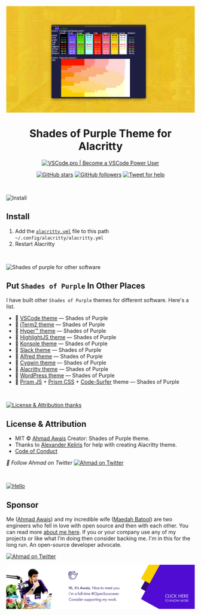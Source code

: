 <div align="center">
<a align="center" href="https://VSCode.pro/?utm_source=sop&utm_campaign=sop&utm_medium=referral"><img align="center" src="./.github/alacritty.gif" /></a>

# Shades of Purple Theme for Alacritty

[![VSCode.pro | Become a VSCode Power User](https://img.shields.io/badge/-VSCode.pro%20%E2%86%92-gray.svg?colorB=4D2AFF)][course]

</div>

<div align="center">

[![GitHub stars](https://img.shields.io/github/stars/ahmadawais/shades-of-purple-alacritty.svg?style=social&label=Stars)](https://github.com/ahmadawais/shades-of-purple-alacritty/stargazers) [![GitHub followers](https://img.shields.io/github/followers/ahmadawais.svg?style=social&label=Follow)](https://github.com/ahmadawais?tab=followers) [![Tweet for help](https://img.shields.io/twitter/follow/mrahmadawais.svg?style=social&label=Tweet%20@MrAhmadAwais)](https://twitter.com/mrahmadawais/)

</div>

<br>

![Install](https://raw.githubusercontent.com/ahmadawais/shades-of-purple-vscode/master/images/4_install.png)

## Install

1. Add the [`alacritty.yml`][theme] file to this path `~/.config/alacritty/alacritty.yml`
2. Restart Alacritty

<br>

![Shades of purple for other software](https://raw.githubusercontent.com/ahmadawais/shades-of-purple-vscode/master/images/9_put_sop.png)

## Put `Shades of Purple` In Other Places

I have built other `Shades of Purple` themes for different software. Here's a list.

- 🦄 [VSCode theme](https://github.com/ahmadawais/shades-of-purple-vscode) — Shades of Purple
- 🦄 [iTerm2 theme](https://github.com/ahmadawais/shades-of-purple-iterm2) — Shades of Purple
- 🦄 [Hyper™ theme](https://github.com/ahmadawais/shades-of-purple-hyper) — Shades of Purple
- 🦄 [HighlightJS theme](https://github.com/ahmadawais/Shades-of-Purple-HighlightJS) — Shades of Purple
- 🦄 [Konsole theme](https://github.com/ahmadawais/shades-of-purple-konsole) — Shades of Purple
- 🦄 [Slack theme](https://github.com/ahmadawais/shades-of-purple-slack) — Shades of Purple
- 🦄 [Alfred theme](https://github.com/ahmadawais/shades-of-purple-alfred) — Shades of Purple
- 🦄 [Cygwin theme](https://github.com/ahmadawais/Shades-of-Purple-Cygwin) — Shades of Purple
- 🦄 [Alacritty theme](https://github.com/ahmadawais/shades-of-purple-alacritty) — Shades of Purple
- 🦄 [WordPress theme](https://ahmadawais.com/shades-of-purple-wordpress/) — Shades of Purple
- 🦄 [Prism JS](https://github.com/FormidableLabs/prism-react-renderer/blob/master/src/themes/shadesOfPurple.js) + [Prism CSS](https://codepen.io/ahmadawais/pen/mgjRRr?editors=0100#0) + [Code-Surfer](https://github.com/pomber/code-surfer#themes) theme — Shades of Purple

<br>

[![License & Attribution thanks](https://raw.githubusercontent.com/ahmadawais/shades-of-purple-vscode/master/images/12_license.png)](/)

## License & Attribution

- MIT © [Ahmad Awais](https://twitter.com/MrAhmadAwais/) Creator: Shades of Purple theme.
- Thanks to [Alexander Keliris](https://github.com/Rigellute) for help with creating Alacritty theme.
- [Code of Conduct](code-of-conduct.md)

_👋 Follow Ahmad on Twitter_ [![Ahmad on Twitter](https://img.shields.io/twitter/follow/mrahmadawais.svg?style=social&label=Follow%20@MrAhmadAwais)](https://twitter.com/mrahmadawais/)

<br>

[![Hello](https://raw.githubusercontent.com/ahmadawais/shades-of-purple-vscode/master/images/10_hello.png)](/)

## Sponsor

Me ([Ahmad Awais](https://twitter.com/mrahmadawais/)) and my incredible wife ([Maedah Batool](https://twitter.com/MaedahBatool/)) are two engineers who fell in love with open source and then with each other. You can read more [about me here](https://ahmadawais.com/about). If you or your company use any of my projects or like what I’m doing then consider backing me. I'm in this for the long run. An open-source developer advocate.

[![Ahmad on Twitter](https://img.shields.io/twitter/follow/mrahmadawais.svg?style=social&label=Follow%20@MrAhmadAwais)](https://twitter.com/mrahmadawais/)

[![Ahmad on Twitter](https://raw.githubusercontent.com/ahmadawais/stuff/master/sponsor/sponsor.jpg)](https://github.com/AhmadAwais/sponsor)

[course]: https://VSCode.pro/?utm_source=sop&utm_campaign=sop&utm_medium=referral&utm_campaign=sop&utm_medium=referral
[theme]: https://raw.githubusercontent.com/ahmadawais/shades-of-purple-alacritty/master/alacritty.yml
